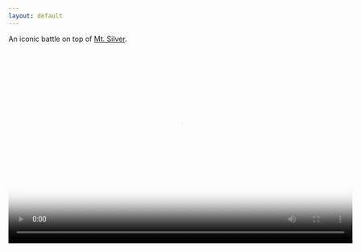 ```yaml
---
layout: default
---
```


An iconic battle on top of [Mt. Silver](https://bulbapedia.bulbagarden.net/wiki/Mt._Silver).

<script src="http://vjs.zencdn.net/4.0/video.js"></script>

<video id="pelican-installation" class="video-js vjs-default-skin" controls
preload="auto" width="683" height="384" poster="/images/me.png"
data-setup="{}">
<source src="/images/eri.mp4" type='video/mp4'>
</video>


